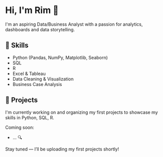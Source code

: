 # Hi, I'm Rim 👋  
I'm an aspiring Data/Business Analyst with a passion for analytics, dashboards and data storytelling.

## 🔧 Skills
- Python (Pandas, NumPy, Matplotlib, Seaborn)
- SQL
- R
- Excel & Tableau
- Data Cleaning & Visualization
- Business Case Analysis

## 📂 Projects
I'm currently working on and organizing my first projects to showcase my skills in Python, SQL, R.

Coming soon: 
- ... 🔍

Stay tuned — I’ll be uploading my first projects shortly!
